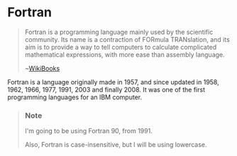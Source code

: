 # Fortran
> Fortran is a programming language mainly used by the scientific community. Its name is a contraction of FORmula TRANslation, and its aim is to provide a way to tell computers to calculate complicated mathematical expressions, with more ease than assembly language.  
>
> ~[WikiBooks](https://wikibooks.org/wiki/Fortran)
>
Fortran is a language originally made in 1957, and since updated in 1958, 1962, 1966, 1977, 1991, 2003 and finally 2008. It was one of the first programming languages for an IBM computer.


> ### Note
> I'm going to be using Fortran 90, from 1991.
>
> Also, Fortran is case-insensitive, but I will be using lowercase.

